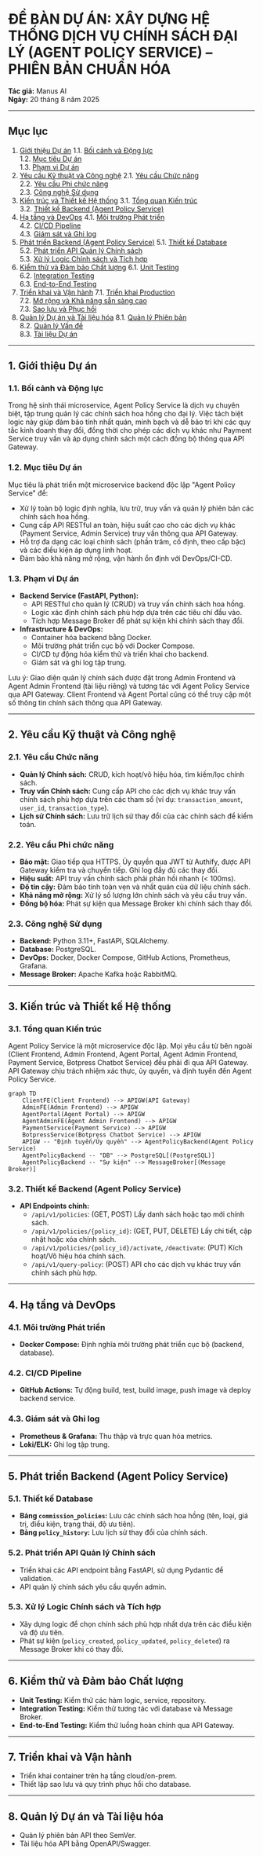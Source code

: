 # ĐỀ BÀN DỰ ÁN: XÂY DỰNG HỆ THỐNG DỊCH VỤ CHÍNH SÁCH ĐẠI LÝ (AGENT POLICY SERVICE) – PHIÊN BẢN CHUẨN HÓA

**Tác giả:** Manus AI  
**Ngày:** 20 tháng 8 năm 2025

---

## Mục lục

1.  [Giới thiệu Dự án](#1-giới-thiệu-dự-án)
    1.1. [Bối cảnh và Động lực](#11-bối-cảnh-và-động-lực)  
    1.2. [Mục tiêu Dự án](#12-mục-tiêu-dự-án)  
    1.3. [Phạm vi Dự án](#13-phạm-vi-dự-án)
2.  [Yêu cầu Kỹ thuật và Công nghệ](#2-yêu-cầu-kỹ-thuật-và-công-nghệ)
    2.1. [Yêu cầu Chức năng](#21-yêu-cầu-chức-năng)  
    2.2. [Yêu cầu Phi chức năng](#22-yêu-cầu-phi-chức-năng)  
    2.3. [Công nghệ Sử dụng](#23-công-nghệ-sử-dụng)
3.  [Kiến trúc và Thiết kế Hệ thống](#3-kiến-trúc-và-thiết-kế-hệ-thống)
    3.1. [Tổng quan Kiến trúc](#31-tổng-quan-kiến-trúc)  
    3.2. [Thiết kế Backend (Agent Policy Service)](#32-thiết-kế-backend-agent-policy-service)
4.  [Hạ tầng và DevOps](#4-hạ-tầng-và-devops)
    4.1. [Môi trường Phát triển](#41-môi-trường-phát-triển)  
    4.2. [CI/CD Pipeline](#42-cicd-pipeline)  
    4.3. [Giám sát và Ghi log](#43-giám-sát-và-ghi-log)
5.  [Phát triển Backend (Agent Policy Service)](#5-phát-triển-backend-agent-policy-service)
    5.1. [Thiết kế Database](#51-thiết-kế-database)  
    5.2. [Phát triển API Quản lý Chính sách](#52-phát-triển-api-quản-lý-chính-sách)  
    5.3. [Xử lý Logic Chính sách và Tích hợp](#53-xử-lý-logic-chính-sách-và-tích-hợp)
6.  [Kiểm thử và Đảm bảo Chất lượng](#6-kiểm-thử-và-đảm-bảo-chất-lượng)
    6.1. [Unit Testing](#61-unit-testing)  
    6.2. [Integration Testing](#62-integration-testing)  
    6.3. [End-to-End Testing](#63-end-to-end-testing)
7.  [Triển khai và Vận hành](#7-triển-khai-và-vận-hành)
    7.1. [Triển khai Production](#71-triển-khai-production)  
    7.2. [Mở rộng và Khả năng sẵn sàng cao](#72-mở-rộng-và-khả-năng-sẵn-sàng-cao)  
    7.3. [Sao lưu và Phục hồi](#73-sao-lưu-và-phục-hồi)
8.  [Quản lý Dự án và Tài liệu hóa](#8-quản-lý-dự-án-và-tài-liệu-hóa)
    8.1. [Quản lý Phiên bản](#81-quản-lý-phiên-bản)  
    8.2. [Quản lý Vấn đề](#82-quản-lý-vấn-đề)  
    8.3. [Tài liệu Dự án](#83-tài-liệu-dự-án)

---

## 1. Giới thiệu Dự án

### 1.1. Bối cảnh và Động lực

Trong hệ sinh thái microservice, Agent Policy Service là dịch vụ chuyên biệt, tập trung quản lý các chính sách hoa hồng cho đại lý. Việc tách biệt logic này giúp đảm bảo tính nhất quán, minh bạch và dễ bảo trì khi các quy tắc kinh doanh thay đổi, đồng thời cho phép các dịch vụ khác như Payment Service truy vấn và áp dụng chính sách một cách đồng bộ thông qua API Gateway.

### 1.2. Mục tiêu Dự án

Mục tiêu là phát triển một microservice backend độc lập "Agent Policy Service" để:
-   Xử lý toàn bộ logic định nghĩa, lưu trữ, truy vấn và quản lý phiên bản các chính sách hoa hồng.
-   Cung cấp API RESTful an toàn, hiệu suất cao cho các dịch vụ khác (Payment Service, Admin Service) truy vấn thông qua API Gateway.
-   Hỗ trợ đa dạng các loại chính sách (phần trăm, cố định, theo cấp bậc) và các điều kiện áp dụng linh hoạt.
-   Đảm bảo khả năng mở rộng, vận hành ổn định với DevOps/CI-CD.

### 1.3. Phạm vi Dự án

-   **Backend Service (FastAPI, Python):**
    -   API RESTful cho quản lý (CRUD) và truy vấn chính sách hoa hồng.
    -   Logic xác định chính sách phù hợp dựa trên các tiêu chí đầu vào.
    -   Tích hợp Message Broker để phát sự kiện khi chính sách thay đổi.
-   **Infrastructure & DevOps:**
    -   Container hóa backend bằng Docker.
    -   Môi trường phát triển cục bộ với Docker Compose.
    -   CI/CD tự động hóa kiểm thử và triển khai cho backend.
    -   Giám sát và ghi log tập trung.

Lưu ý: Giao diện quản lý chính sách được đặt trong Admin Frontend và Agent Admin Frontend (tài liệu riêng) và tương tác với Agent Policy Service qua API Gateway. Client Frontend và Agent Portal cũng có thể truy cập một số thông tin chính sách thông qua API Gateway.

---

## 2. Yêu cầu Kỹ thuật và Công nghệ

### 2.1. Yêu cầu Chức năng

-   **Quản lý Chính sách:** CRUD, kích hoạt/vô hiệu hóa, tìm kiếm/lọc chính sách.
-   **Truy vấn Chính sách:** Cung cấp API cho các dịch vụ khác truy vấn chính sách phù hợp dựa trên các tham số (ví dụ: `transaction_amount`, `user_id`, `transaction_type`).
-   **Lịch sử Chính sách:** Lưu trữ lịch sử thay đổi của các chính sách để kiểm toán.

### 2.2. Yêu cầu Phi chức năng

-   **Bảo mật:** Giao tiếp qua HTTPS. Ủy quyền qua JWT từ Authify, được API Gateway kiểm tra và chuyển tiếp. Ghi log đầy đủ các thay đổi.
-   **Hiệu suất:** API truy vấn chính sách phải phản hồi nhanh (< 100ms).
-   **Độ tin cậy:** Đảm bảo tính toàn vẹn và nhất quán của dữ liệu chính sách.
-   **Khả năng mở rộng:** Xử lý số lượng lớn chính sách và yêu cầu truy vấn.
-   **Đồng bộ hóa:** Phát sự kiện qua Message Broker khi chính sách thay đổi.

### 2.3. Công nghệ Sử dụng

-   **Backend:** Python 3.11+, FastAPI, SQLAlchemy.
-   **Database:** PostgreSQL.
-   **DevOps:** Docker, Docker Compose, GitHub Actions, Prometheus, Grafana.
-   **Message Broker:** Apache Kafka hoặc RabbitMQ.

---

## 3. Kiến trúc và Thiết kế Hệ thống

### 3.1. Tổng quan Kiến trúc

Agent Policy Service là một microservice độc lập. Mọi yêu cầu từ bên ngoài (Client Frontend, Admin Frontend, Agent Portal, Agent Admin Frontend, Payment Service, Botpress Chatbot Service) đều phải đi qua API Gateway. API Gateway chịu trách nhiệm xác thực, ủy quyền, và định tuyến đến Agent Policy Service.

```mermaid
graph TD
    ClientFE(Client Frontend) --> APIGW(API Gateway)
    AdminFE(Admin Frontend) --> APIGW
    AgentPortal(Agent Portal) --> APIGW
    AgentAdminFE(Agent Admin Frontend) --> APIGW
    PaymentService(Payment Service) --> APIGW
    BotpressService(Botpress Chatbot Service) --> APIGW
    APIGW -- "Định tuyến/Ủy quyền" --> AgentPolicyBackend(Agent Policy Service)
    AgentPolicyBackend -- "DB" --> PostgreSQL[(PostgreSQL)]
    AgentPolicyBackend -- "Sự kiện" --> MessageBroker[(Message Broker)]
```

### 3.2. Thiết kế Backend (Agent Policy Service)

-   **API Endpoints chính:**
    -   `/api/v1/policies`: (GET, POST) Lấy danh sách hoặc tạo mới chính sách.
    -   `/api/v1/policies/{policy_id}`: (GET, PUT, DELETE) Lấy chi tiết, cập nhật hoặc xóa chính sách.
    -   `/api/v1/policies/{policy_id}/activate`, `/deactivate`: (PUT) Kích hoạt/Vô hiệu hóa chính sách.
    -   `/api/v1/query-policy`: (POST) API cho các dịch vụ khác truy vấn chính sách phù hợp.

---

## 4. Hạ tầng và DevOps

### 4.1. Môi trường Phát triển

-   **Docker Compose:** Định nghĩa môi trường phát triển cục bộ (backend, database).

### 4.2. CI/CD Pipeline

-   **GitHub Actions:** Tự động build, test, build image, push image và deploy backend service.

### 4.3. Giám sát và Ghi log

-   **Prometheus & Grafana:** Thu thập và trực quan hóa metrics.
-   **Loki/ELK:** Ghi log tập trung.

---

## 5. Phát triển Backend (Agent Policy Service)

### 5.1. Thiết kế Database

-   **Bảng `commission_policies`:** Lưu các chính sách hoa hồng (tên, loại, giá trị, điều kiện, trạng thái, độ ưu tiên).
-   **Bảng `policy_history`:** Lưu lịch sử thay đổi của chính sách.

### 5.2. Phát triển API Quản lý Chính sách

-   Triển khai các API endpoint bằng FastAPI, sử dụng Pydantic để validation.
-   API quản lý chính sách yêu cầu quyền admin.

### 5.3. Xử lý Logic Chính sách và Tích hợp

-   Xây dựng logic để chọn chính sách phù hợp nhất dựa trên các điều kiện và độ ưu tiên.
-   Phát sự kiện (`policy_created`, `policy_updated`, `policy_deleted`) ra Message Broker khi có thay đổi.

---

## 6. Kiểm thử và Đảm bảo Chất lượng

-   **Unit Testing:** Kiểm thử các hàm logic, service, repository.
-   **Integration Testing:** Kiểm thử tương tác với database và Message Broker.
-   **End-to-End Testing:** Kiểm thử luồng hoàn chỉnh qua API Gateway.

---

## 7. Triển khai và Vận hành

-   Triển khai container trên hạ tầng cloud/on-prem.
-   Thiết lập sao lưu và quy trình phục hồi cho database.

---

## 8. Quản lý Dự án và Tài liệu hóa

-   Quản lý phiên bản API theo SemVer.
-   Tài liệu hóa API bằng OpenAPI/Swagger.


